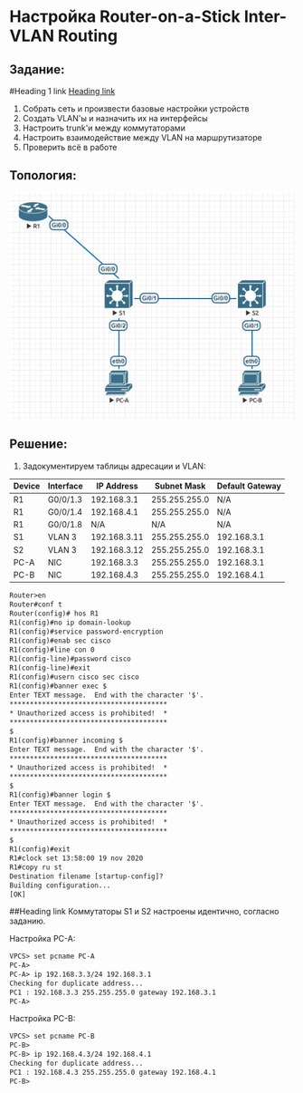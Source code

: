 # Настройка Router-on-a-Stick Inter-VLAN Routing

## Задание: 
#Heading 1 link [Heading link](https://github.com/klyuchnikovn/net_eng/blob/master/hw_lesson_2/README.md "Heading link")
  1. Собрать сеть и произвести базовые настройки устройств
  2. Создать VLAN'ы и назначить их на интерфейсы
  3. Настроить trunk'и между коммутаторами
  4. Настроить взаимодействие между VLAN на маршрутизаторе
  5. Проверить всё в работе

## Топология: 
![](topology.PNG)

## Решение: 

  1. Задокументируем таблицы адресации и VLAN: 
  
  
  | Device | Interface | IP Address   | Subnet Mask   | Default Gateway |
  |--------|-----------|--------------|---------------|-----------------|
  | R1     | G0/0/1.3  | 192.168.3.1  | 255.255.255.0 | N/A             |
  | R1     | G0/0/1.4  | 192.168.4.1  | 255.255.255.0 | N/A             |
  | R1     | G0/0/1.8  | N/A          | N/A           | N/A             |
  | S1     | VLAN 3    | 192.168.3.11 | 255.255.255.0 | 192.168.3.1     |
  | S2     | VLAN 3    | 192.168.3.12 | 255.255.255.0 | 192.168.3.1     |
  | PC-A   | NIC       | 192.168.3.3  | 255.255.255.0 | 192.168.3.1     |
  | PC-B   | NIC       | 192.168.4.3  | 255.255.255.0 | 192.168.4.1     |


```
Router>en    
Router#conf t
Router(config)# hos R1
R1(config)#no ip domain-lookup 
R1(config)#service password-encryption 
R1(config)#enab sec cisco
R1(config)#line con 0
R1(config-line)#password cisco
R1(config-line)#exit
R1(config)#usern cisco sec cisco
R1(config)#banner exec $ 
Enter TEXT message.  End with the character '$'.
***************************************
* Unauthorized access is prohibited!  *
***************************************
$
R1(config)#banner incoming $
Enter TEXT message.  End with the character '$'.
***************************************
* Unauthorized access is prohibited!  *
***************************************
$
R1(config)#banner login $
Enter TEXT message.  End with the character '$'.
***************************************
* Unauthorized access is prohibited!  *
***************************************
$
R1(config)#exit
R1#clock set 13:58:00 19 nov 2020 
R1#copy ru st
Destination filename [startup-config]? 
Building configuration...
[OK]
```

  ##Heading link
Коммутаторы S1 и S2 настроены идентично, согласно заданию. 

Настройка PC-A: 

```
VPCS> set pcname PC-A
PC-A> 
PC-A> ip 192.168.3.3/24 192.168.3.1                          
Checking for duplicate address...
PC1 : 192.168.3.3 255.255.255.0 gateway 192.168.3.1
PC-A>
```

Настройка PC-B: 

```
VPCS> set pcname PC-B
PC-B> 
PC-B> ip 192.168.4.3/24 192.168.4.1 
Checking for duplicate address...
PC1 : 192.168.4.3 255.255.255.0 gateway 192.168.4.1
PC-B> 
```

